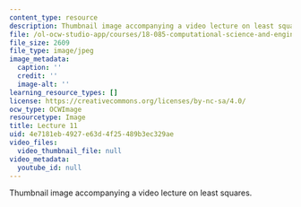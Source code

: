 ```yaml
---
content_type: resource
description: Thumbnail image accompanying a video lecture on least squares.
file: /ol-ocw-studio-app/courses/18-085-computational-science-and-engineering-i-fall-2008/4e7181eb4927e63d4f25489b3ec329ae_11.jpg
file_size: 2609
file_type: image/jpeg
image_metadata:
  caption: ''
  credit: ''
  image-alt: ''
learning_resource_types: []
license: https://creativecommons.org/licenses/by-nc-sa/4.0/
ocw_type: OCWImage
resourcetype: Image
title: Lecture 11
uid: 4e7181eb-4927-e63d-4f25-489b3ec329ae
video_files:
  video_thumbnail_file: null
video_metadata:
  youtube_id: null
---
```

Thumbnail image accompanying a video lecture on least squares.
